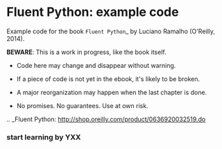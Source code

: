 Fluent Python: example code
===========================

Example code for the book `Fluent Python`_ by Luciano Ramalho (O'Reilly, 2014).

   **BEWARE**: This is a work in progress, like the book itself.

* Code here may change and disappear without warning. 

* If a piece of code is not yet in the ebook, it's likely to be broken.

* A major reorganization may happen when the last chapter is done. 

* No promises. No guarantees. Use at own risk.

.. _Fluent Python: http://shop.oreilly.com/product/0636920032519.do

### start learning by YXX 
